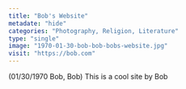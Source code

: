 ```yaml
---
title: "Bob's Website"
metadate: "hide"
categories: "Photography, Religion, Literature"
type: "single"
image: "1970-01-30-bob-bob-bobs-website.jpg"
visit: "https://bob.com"
---
```

(01/30/1970 Bob, Bob)
This is a cool site by Bob
